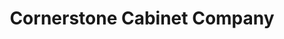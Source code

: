 ---
title: "Cornerstone Cabinet Company"
url: /phoenix/cornerstone-cabinet-company/
shop: kitchen
---